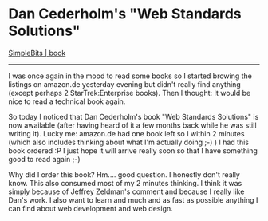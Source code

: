 # Dan Cederholm's "Web Standards Solutions"

<a href="http://www.simplebits.com/publications/solutions/">SimpleBits | book</a>

-------------------------------



I was once again in the mood to read some books so I started browing the listings on amazon.de yesterday evening but didn't really find anything (except perhaps 2 StarTrek:Enterprise books). Then I thought: It would be nice to read a technical book again.



So today I noticed that Dan Cederholm's book "Web Standards Solutions" is now awailable (after having heard of it a few months back while he was still writing it). Lucky me: amazon.de had one book left so I within 2 minutes (which also includes thinking about what I'm actually doing ;-) ) I had this book ordered :P I just hope it will arrive really soon so that I have something good to read again ;-)



Why did I order this book? Hm.... good question. I honestly don't really know. This also consumed most of my 2 minutes thinking. I think it was simply because of Jeffrey Zeldman's comment and because I really like Dan's work. I also want to learn and much and as fast as possible anything I can find about web development and web design.
